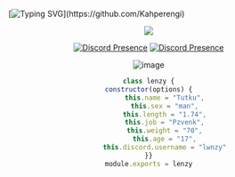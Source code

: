 [![Typing
SVG](https://readme-typing-svg.herokuapp.com/?lines=+Gahbeler+Diyarına+Hosgeldin+Mal+&center=true&color="#00f8ff")](https://github.com/Kahperengi)
<div align="center">

<p align="center">
  <samp>
    <img src="https://komarev.com/ghpvc/?username=Kahperengi">
  </samp>
</p>

  

[![Discord Presence](https://lanyard-profile-readme.vercel.app/api/896834304930369578?theme=dark&bg=#020202animated=true&hideDiscrim=false&borderRadius=20px)](https://discord.com/users/896834304930369578) 
[![Discord Presence](https://lanyard-profile-readme.vercel.app/api/357947586109374474?theme=dark&bg=#020202animated=true&hideDiscrim=false&borderRadius=20px)](https://discord.com/users/357947586109374474) 

![image](https://cdn.discordapp.com/attachments/1256332383045554196/1256332445486153801/lenzy.jpg)

  
```js
class lenzy {
constructor(options) {
        this.name = "Tutku",
        this.sex = "man",
        this.length = "1.74",
        this.job = "Pzvenk",
        this.weight = "70",
        this.age = "17",
        this.discord.username = "lwnzy"
}}
module.exports = lenzy
```
